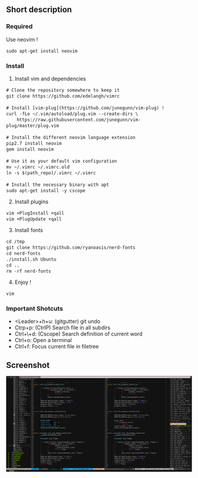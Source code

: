 ## Short description

### Required

Use neovim !
```
sudo apt-get install neovim
```

### Install

1) Install vim and dependencies
```
# Clone the repository somewhere to keep it
git clone https://github.com/edelangh/vimrc

# Install [vim-plug](https://github.com/junegunn/vim-plug) !
curl -fLo ~/.vim/autoload/plug.vim --create-dirs \
    https://raw.githubusercontent.com/junegunn/vim-plug/master/plug.vim

# Install the different neovim language extension
pip2.7 install neovim
gem install neovim

# Use it as your default vim configuration
mv ~/.vimrc ~/.vimrc.old
ln -s $(path_repo)/.vimrc ~/.vimrc

# Install the necessary binary with apt
sudo apt-get install -y cscope
```

2) Install plugins
```
vim +PlugInstall +qall
vim +PlugUpdate +qall
```

3) Install fonts
```
cd /tmp
git clone https://github.com/ryanoasis/nerd-fonts
cd nerd-fonts
./install.sh Ubuntu
cd ..
rm -rf nerd-fonts
```

4) Enjoy !
```
vim
```
### Important Shotcuts

 - \<Leader\>+h+u: (gitgutter) git undo
 - Ctrp+p:       (CtrlP) Search file in all subdirs
 - Ctrl+\\+d:    (Cscope) Search definition of current word
 - Ctrl+o:       Open a terminal
 - Ctrl+f:       Focus current file in filetree

## Screenshot

![Screenshot1](images/screenshot.png)
